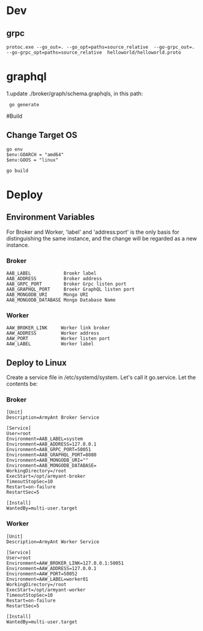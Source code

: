 # Dev
## grpc
`protoc.exe --go_out=. --go_opt=paths=source_relative  --go-grpc_out=. --go-grpc_opt=paths=source_relative  helloworld/helloworld.proto`


# graphql
1.update ./broker/graph/schema.graphqls, in this path:

` go generate`

#Build
## Change Target OS
```
go env
$env:GOARCH = "amd64"
$env:GOOS = "linux"

go build
```
# Deploy
## Environment Variables
For Broker and Worker, 'label' and 'address:port' is the only basis for distinguishing the same instance,
 and the change will be regarded as a new instance.
### Broker
    AAB_LABEL            Broekr label
	AAB_ADDRESS          Broker address
	AAB_GRPC_PORT        Broker Grpc listen port
	AAB_GRAPHQL_PORT     Broekr GraphQL listen port
    AAB_MONGODB_URI      Mongo URI
    AAB_MONGODB_DATABASE Mongo Database Name
### Worker
    AAW_BROKER_LINK     Worker link broker
    AAW_ADDRESS         Worker address
    AAW_PORT            Worker listen port
    AAW_LABEL           Worker label
## Deploy to Linux
Create a service file in /etc/systemd/system. Let's call it go.service. Let the contents be:
### Broker
```
[Unit]
Description=ArmyAnt Broker Service

[Service]
User=root
Environment=AAB_LABEL=system
Environment=AAB_ADDRESS=127.0.0.1
Environment=AAB_GRPC_PORT=50051
Environment=AAB_GRAPHQL_PORT=8080
Environment=AAB_MONGODB_URI=""
Environment=AAB_MONGODB_DATABASE=
WorkingDirectory=/root 
ExecStart=/opt/armyant-broker
TimeoutStopSec=10
Restart=on-failure
RestartSec=5

[Install]
WantedBy=multi-user.target
```

### Worker
```
[Unit]
Description=ArmyAnt Worker Service

[Service]
User=root
Environment=AAW_BROKER_LINK=127.0.0.1:50051
Environment=AAW_ADDRESS=127.0.0.1
Environment=AAW_PORT=50052
Environment=AAW_LABEL=worker01   
WorkingDirectory=/root 
ExecStart=/opt/armyant-worker
TimeoutStopSec=10
Restart=on-failure
RestartSec=5

[Install]
WantedBy=multi-user.target
```